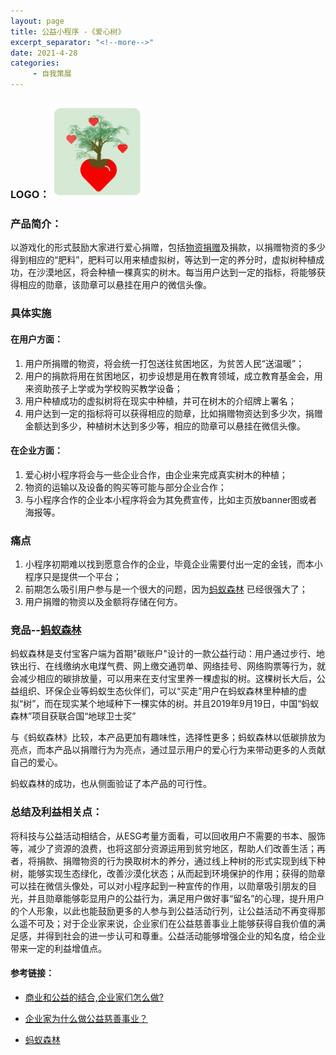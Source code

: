 ```yaml
---
layout: page
title: 公益小程序 -《爱心树》
excerpt_separator: "<!--more-->"
date: 2021-4-28
categories:
     - 自我策展
---
```


### LOGO：<img src="/assets/images/爱心树-logo.png" width="30%">

### 产品简介：

以游戏化的形式鼓励大家进行爱心捐赠，包括[物资捐赠](https://www.douban.com/group/topic/2857216/)及捐款，以捐赠物资的多少得到相应的“肥料”，肥料可以用来植虚拟树，等达到一定的养分时，虚拟树种植成功，在沙漠地区，将会种植一棵真实的树木。每当用户达到一定的指标，将能够获得相应的勋章，该勋章可以悬挂在用户的微信头像。

<!--more-->

### 具体实施

#### 在用户方面：

1.	用户所捐赠的物资，将会统一打包送往贫困地区，为贫苦人民“送温暖”；
2.	用户的捐款将用在贫困地区，初步设想是用在教育领域，成立教育基金会，用来资助孩子上学或为学校购买教学设备；
3.	用户种植成功的虚拟树将在现实中种植，并可在树木的介绍牌上署名；
4.	用户达到一定的指标将可以获得相应的勋章，比如捐赠物资达到多少次，捐赠金额达到多少，种植树木达到多少等，相应的勋章可以悬挂在微信头像。

#### 在企业方面：

1.	爱心树小程序将会与一些企业合作，由企业来完成真实树木的种植；
2.	物资的运输以及设备的购买等可能与部分企业合作；
3.	与小程序合作的企业本小程序将会为其免费宣传，比如主页放banner图或者海报等。

### 痛点

1.	小程序初期难以找到愿意合作的企业，毕竟企业需要付出一定的金钱，而本小程序只是提供一个平台；
2.	前期怎么吸引用户参与是一个很大的问题，因为[蚂蚁森林](https://baike.baidu.com/item/%E8%9A%82%E8%9A%81%E6%A3%AE%E6%9E%97/20391720?fr=aladdin)
已经很强大了；
3.	用户捐赠的物资以及金额将存储在何方。

### 竞品--[蚂蚁森林](https://baike.baidu.com/item/%E8%9A%82%E8%9A%81%E6%A3%AE%E6%9E%97/20391720?fr=aladdin)


蚂蚁森林是支付宝客户端为首期"碳账户"设计的一款公益行动：用户通过步行、地铁出行、在线缴纳水电煤气费、网上缴交通罚单、网络挂号、网络购票等行为，就会减少相应的碳排放量，可以用来在支付宝里养一棵虚拟的树。这棵树长大后，公益组织、环保企业等蚂蚁生态伙伴们，可以“买走”用户在蚂蚁森林里种植的虚拟“树”，而在现实某个地域种下一棵实体的树。并且2019年9月19日，中国“蚂蚁森林”项目获联合国“地球卫士奖”


与《蚂蚁森林》比较，本产品更加有趣味性，选择性更多；蚂蚁森林以低碳排放为亮点，而本产品以捐赠行为为亮点，通过显示用户的爱心行为来带动更多的人贡献自己的爱心。


蚂蚁森林的成功，也从侧面验证了本产品的可行性。


### 总结及利益相关点：

将科技与公益活动相结合，从ESG考量方面看，可以回收用户不需要的书本、服饰等，减少了资源的浪费，也将这部分资源运用到贫穷地区，帮助人们改善生活；再者，将捐款、捐赠物资的行为换取树木的养分，通过线上种树的形式实现到线下种树，能够实现生态绿化，改善沙漠化状态；从而起到环境保护的作用；获得的勋章可以挂在微信头像处，可以对小程序起到一种宣传的作用，以勋章吸引朋友的目光，并且勋章能够彰显用户的公益行为，满足用户做好事“留名”的心理，提升用户的个人形象，以此也能鼓励更多的人参与到公益活动行列，让公益活动不再变得那么遥不可及；对于企业家来说，企业家们在公益慈善事业上能够获得自我价值的满足感，并得到社会的进一步认可和尊重。公益活动能够增强企业的知名度，给企业带来一定的利益增值点。

#### 参考链接：

* [商业和公益的结合,企业家们怎么做?](https://www.sohu.com/a/121248908_115280)

* [企业家为什么做公益慈善事业？](https://baijiahao.baidu.com/s?id=1685731145210408381&wfr=spider&for=pc)

* [蚂蚁森林](https://baike.baidu.com/item/%E8%9A%82%E8%9A%81%E6%A3%AE%E6%9E%97/20391720?fr=aladdin)
